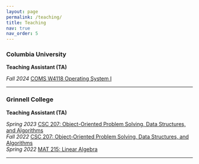 ```yaml
---
layout: page
permalink: /teaching/
title: Teaching
nav: true
nav_order: 5
---
```


### Columbia University

**Teaching Assistant (TA)**

_Fall 2024_ [COMS W4118 Operating System I](https://www.cs.columbia.edu/~nieh/teaching/w4118/)

---

### Grinnell College

**Teaching Assistant (TA)**

_Spring 2023_ [CSC 207: Object-Oriented Problem Solving, Data Structures, and Algorithms](https://eliott-fernanda.cs.grinnell.edu/home/207_java/)  
_Fall 2022_ [CSC 207: Object-Oriented Problem Solving, Data Structures, and Algorithms](https://jimenezp.cs.grinnell.edu/Courses/CSC207/2022Fa/syllabus/)  
_Spring 2022_ [MAT 215: Linear Algebra]()

---
